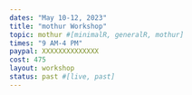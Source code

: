 ```yaml
---
dates: "May 10-12, 2023"
title: "mothur Workshop"
topic: mothur #[minimalR, generalR, mothur]
times: "9 AM-4 PM"
paypal: XXXXXXXXXXXXXX
cost: 475
layout: workshop
status: past #[live, past]
---
```

